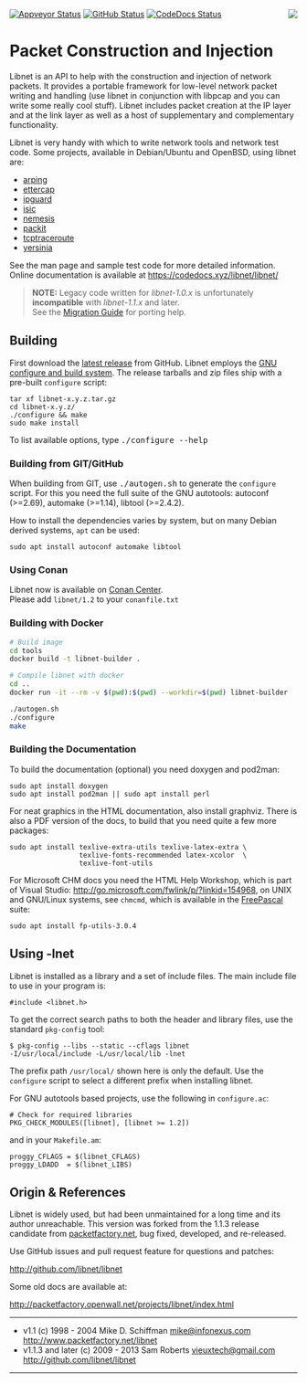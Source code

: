 [![Appveyor Status][]][Appveyor] [![GitHub Status][]][GitHub] [![CodeDocs Status][]][CodeDocs] <img align="right" src="doc/libnet.gif">

Packet Construction and Injection
=================================

Libnet is an API to help with the construction and injection of network
packets.  It provides a portable framework for low-level network packet
writing and handling (use libnet in conjunction with libpcap and you can
write some really cool stuff).  Libnet includes packet creation at the
IP layer and at the link layer as well as a host of supplementary and
complementary functionality.

Libnet is very handy with which to write network tools and network test
code.  Some projects, available in Debian/Ubuntu and OpenBSD, using
libnet are:

- [arping](https://github.com/ThomasHabets/arping)
- [ettercap](https://www.ettercap-project.org/)
- [ipguard](http://ipguard.deep.perm.ru/)
- [isic](http://isic.sourceforge.net/)
- [nemesis](https://github.com/libnet/nemesis/)
- [packit](http://packetfactory.openwall.net/projects/packit/)
- [tcptraceroute](https://web.archive.org/web/20130424094134/http://michael.toren.net/code/tcptraceroute/)
- [yersinia](https://web.archive.org/web/20180522141004/http://www.yersinia.net/)

See the man page and sample test code for more detailed information.
Online documentation is available at https://codedocs.xyz/libnet/libnet/

> **NOTE:** Legacy code written for *libnet-1.0.x* is unfortunately
>           **incompatible** with *libnet-1.1.x* and later.  
>           See the [Migration Guide](doc/MIGRATION.md) for porting help.


Building
--------

First download the [latest release][] from GitHub.  Libnet employs the
[GNU configure and build system][autotools].  The release tarballs and
zip files ship with a pre-built `configure` script:

    tar xf libnet-x.y.z.tar.gz
    cd libnet-x.y.z/
    ./configure && make
    sudo make install

To list available options, type <kbd>./configure --help</kbd>

### Building from GIT/GitHub

When building from GIT, use <kbd>./autogen.sh</kbd> to generate the
`configure` script.  For this you need the full suite of the GNU
autotools: autoconf (>=2.69), automake (>=1.14), libtool (>=2.4.2).

How to install the dependencies varies by system, but on many Debian derived
systems, `apt` can be used:

    sudo apt install autoconf automake libtool

### Using Conan

Libnet now is available on [Conan Center](https://conan.io/center/libnet).  
Please add `libnet/1.2` to your `conanfile.txt`  

### Building with Docker
```bash
# Build image
cd tools
docker build -t libnet-builder .

# Compile libnet with docker
cd ..
docker run -it --rm -v $(pwd):$(pwd) --workdir=$(pwd) libnet-builder

./autogen.sh
./configure
make
```

### Building the Documentation

To build the documentation (optional) you need doxygen and pod2man:

    sudo apt install doxygen
    sudo apt install pod2man || sudo apt install perl

For neat graphics in the HTML documentation, also install graphviz.
There is also a PDF version of the docs, to build that you need quite a
few more packages:

    sudo apt install texlive-extra-utils texlive-latex-extra \
                     texlive-fonts-recommended latex-xcolor  \
                     texlive-font-utils

For Microsoft CHM docs you need the HTML Help Workshop, which is part
of Visual Studio: http://go.microsoft.com/fwlink/p/?linkid=154968, on
UNIX and GNU/Linux systems, see `chmcmd`, which is available in the
[FreePascal](http://www.freepascal.org/) suite:

    sudo apt install fp-utils-3.0.4


Using -lnet
-----------

Libnet is installed as a library and a set of include files.  The main
include file to use in your program is:

    #include <libnet.h>

To get the correct search paths to both the header and library files,
use the standard `pkg-config` tool:

    $ pkg-config --libs --static --cflags libnet
    -I/usr/local/include -L/usr/local/lib -lnet

The prefix path `/usr/local/` shown here is only the default.  Use the
`configure` script to select a different prefix when installing libnet.

For GNU autotools based projects, use the following in `configure.ac`:

    # Check for required libraries
    PKG_CHECK_MODULES([libnet], [libnet >= 1.2])

and in your `Makefile.am`:

    proggy_CFLAGS = $(libnet_CFLAGS)
    proggy_LDADD  = $(libnet_LIBS)


Origin & References
-------------------

Libnet is widely used, but had been unmaintained for a long time and its
author unreachable.  This version was forked from the 1.1.3 release
candidate from [packetfactory.net][origin], bug fixed, developed, and
re-released.

Use GitHub issues and pull request feature for questions and patches:

  http://github.com/libnet/libnet

Some old docs are available at:

  http://packetfactory.openwall.net/projects/libnet/index.html

-------------------------------------------------------------------------
- v1.1 (c) 1998 - 2004 Mike D. Schiffman <mike@infonexus.com>  
  http://www.packetfactory.net/libnet
- v1.1.3 and later (c) 2009 - 2013 Sam Roberts <vieuxtech@gmail.com>  
  http://github.com/libnet/libnet
-------------------------------------------------------------------------

[latest release]:  https://github.com/libnet/libnet/releases
[autotools]:       https://autotools.io/
[origin]:          http://packetfactory.openwall.net/projects/libnet/
[Appveyor]:        https://ci.appveyor.com/project/troglobit/libnet
[Appveyor Status]: https://ci.appveyor.com/api/projects/status/fkw05hw8cysfl2p1?svg=true
[GitHub]:          https://github.com/libnet/libnet/actions/workflows/build.yml/
[GitHub Status]:   https://github.com/libnet/libnet/actions/workflows/build.yml/badge.svg
[CodeDocs]:        https://codedocs.xyz/libnet/libnet/
[CodeDocs Status]: https://codedocs.xyz/libnet/libnet.svg
